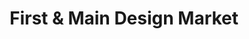 ---
title: "First & Main Design Market"
url: /bothell/first-and-main-design-market/
shop: furniture
---